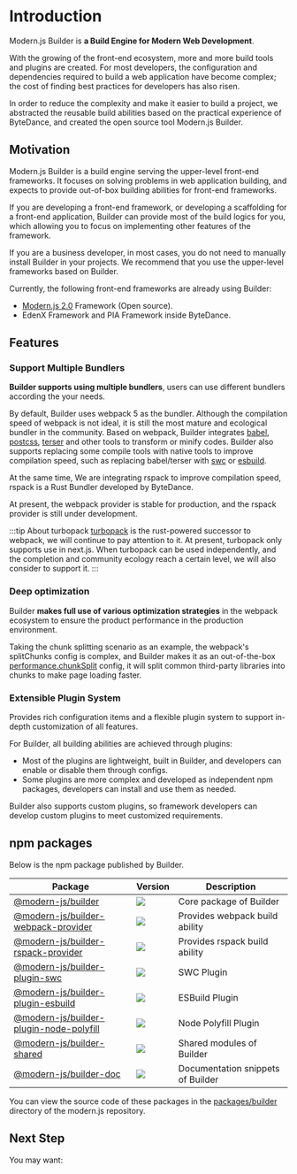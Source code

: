 # Introduction

Modern.js Builder is **a Build Engine for Modern Web Development**.

With the growing of the front-end ecosystem, more and more build tools and plugins are created. For most developers, the configuration and dependencies required to build a web application have become complex; the cost of finding best practices for developers has also risen.

In order to reduce the complexity and make it easier to build a project, we abstracted the reusable build abilities based on the practical experience of ByteDance, and created the open source tool Modern.js Builder.

## Motivation

Modern.js Builder is a build engine serving the upper-level front-end frameworks. It focuses on solving problems in web application building, and expects to provide out-of-box building abilities for front-end frameworks.

If you are developing a front-end framework, or developing a scaffolding for a front-end application, Builder can provide most of the build logics for you, which allowing you to focus on implementing other features of the framework.

If you are a business developer, in most cases, you do not need to manually install Builder in your projects. We recommend that you use the upper-level frameworks based on Builder.

Currently, the following front-end frameworks are already using Builder:

- [Modern.js 2.0](https://github.com/modern-js-dev/modern.js) Framework (Open source).
- EdenX Framework and PIA Framework inside ByteDance.

## Features

### Support Multiple Bundlers

**Builder supports using multiple bundlers**, users can use different bundlers according the your needs.

By default, Builder uses webpack 5 as the bundler. Although the compilation speed of webpack is not ideal, it is still the most mature and ecological bundler in the community. Based on webpack, Builder integrates [babel](https://github.com/babel/babel), [postcss](https://github.com/postcss/postcss), [terser](https://github.com/terser/terser) and other tools to transform or minify codes. Builder also supports replacing some compile tools with native tools to improve compilation speed, such as replacing babel/terser with [swc](https://github.com/swc-project/swc) or [esbuild](https://github.com/evanw/esbuild).

At the same time, We are integrating rspack to improve compilation speed, rspack is a Rust Bundler developed by ByteDance.

At present, the webpack provider is stable for production, and the rspack provider is still under development.

:::tip About turbopack
[turbopack](https://turbo.build/pack) is the rust-powered successor to webpack, we will continue to pay attention to it. At present, turbopack only supports use in next.js. When turbopack can be used independently, and the completion and community ecology reach a certain level, we will also consider to support it.
:::

### Deep optimization

Builder **makes full use of various optimization strategies** in the webpack ecosystem to ensure the product performance in the production environment.

Taking the chunk splitting scenario as an example, the webpack's splitChunks config is complex, and Builder makes it as an out-of-the-box [performance.chunkSplit](/en/api/config-performance.html#performance-chunksplit) config, it will split common third-party libraries into chunks to make page loading faster.

### Extensible Plugin System

Provides rich configuration items and a flexible plugin system to support in-depth customization of all features.

For Builder, all building abilities are achieved through plugins:

- Most of the plugins are lightweight, built in Builder, and developers can enable or disable them through configs.
- Some plugins are more complex and developed as independent npm packages, developers can install and use them as needed.

Builder also supports custom plugins, so framework developers can develop custom plugins to meet customized requirements.

## npm packages

Below is the npm package published by Builder.

| Package                                                                                                          | Version                                                                                     | Description                       |
| ---------------------------------------------------------------------------------------------------------------- | ------------------------------------------------------------------------------------------- | --------------------------------- |
| [@modern-js/builder](https://www.npmjs.com/package/@modern-js/builder)                                           | ![](https://img.shields.io/npm/v/@modern-js/builder?style=flat-square)                      | Core package of Builder           |
| [@modern-js/builder-webpack-provider](https://www.npmjs.com/package/@modern-js/builder-webpack-provider)         | ![](https://img.shields.io/npm/v/@modern-js/builder-webpack-provider?style=flat-square)     | Provides webpack build ability    |
| [@modern-js/builder-rspack-provider](https://www.npmjs.com/package/@modern-js/builder-rspack-provider)           | ![](https://img.shields.io/npm/v/@modern-js/builder-rspack-provider?style=flat-square)      | Provides rspack build ability     |
| [@modern-js/builder-plugin-swc](https://www.npmjs.com/package/@modern-js/builder-plugin-swc)                     | ![](https://img.shields.io/npm/v/@modern-js/builder-plugin-swc?style=flat-square)           | SWC Plugin                        |
| [@modern-js/builder-plugin-esbuild](https://www.npmjs.com/package/@modern-js/builder-plugin-esbuild)             | ![](https://img.shields.io/npm/v/@modern-js/builder-plugin-esbuild?style=flat-square)       | ESBuild Plugin                    |
| [@modern-js/builder-plugin-node-polyfill](https://www.npmjs.com/package/@modern-js/builder-plugin-node-polyfill) | ![](https://img.shields.io/npm/v/@modern-js/builder-plugin-node-polyfill?style=flat-square) | Node Polyfill Plugin              |
| [@modern-js/builder-shared](https://www.npmjs.com/package/@modern-js/builder-shared)                             | ![](https://img.shields.io/npm/v/@modern-js/builder-shared?style=flat-square)               | Shared modules of Builder         |
| [@modern-js/builder-doc](https://www.npmjs.com/package/@modern-js/builder-doc)                                   | ![](https://img.shields.io/npm/v/@modern-js/builder-doc?style=flat-square)                  | Documentation snippets of Builder |

You can view the source code of these packages in the [packages/builder](https://github.com/modern-js-dev/modern.js/tree/main/packages/builder/) directory of the modern.js repository.

## Next Step

You may want:

<NextSteps>
  <Step href="/guide/quick-start.html" title="Quick Start" description="Learn how to use Builder"/>
  <Step href="/guide/features.html" title="All Features" description="Learn all features of Builder"/>
  <Step href="/api" title="API Reference" description="View detailed API documentation"/>
</NextSteps>
